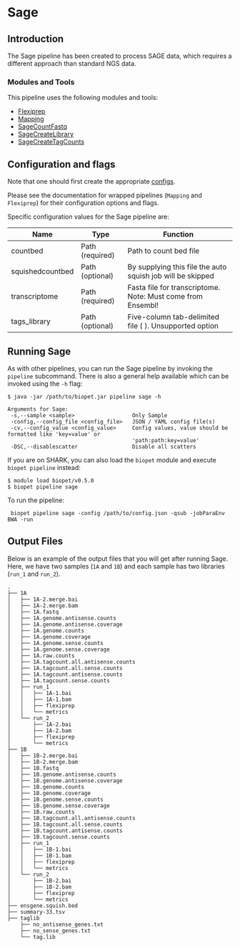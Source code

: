 # Sage

## Introduction

The Sage pipeline has been created to process SAGE data, which requires a different approach than standard NGS data.

### Modules and Tools

This pipeline uses the following modules and tools:

* [Flexiprep](flexiprep.md)
* [Mapping](mapping.md)
* [SageCountFastq](../tools/sagetools.md)
* [SageCreateLibrary](../tools/sagetools.md)
* [SageCreateTagCounts](../tools/sagetools.md)


## Configuration and flags

Note that one should first create the appropriate [configs](../general/config.md).

Please see the documentation for wrapped pipelines (`Mapping` and `Flexiprep`) for their configuration options and flags.

Specific configuration values for the Sage pipeline are:

| Name | Type | Function |
| ---- | ---- | -------- |
| countbed | Path (required) | Path to count bed file |
| squishedcountbed | Path (optional) | By supplying this file the auto squish job will be skipped |
| transcriptome | Path (required) | Fasta file for transcriptome. Note: Must come from Ensembl! |
| tags_library | Path (optional) | Five-column tab-delimited file (<tag> <firstTag> <AllTags> <FirstAntiTag> <AllAntiTags>). Unsupported option |

## Running Sage

As with other pipelines, you can run the Sage pipeline by invoking the `pipeline` subcommand. There is also a general help available which can be invoked using the `-h` flag:

~~~
$ java -jar /path/to/biopet.jar pipeline sage -h

Arguments for Sage:
 -s,--sample <sample>                  Only Sample
 -config,--config_file <config_file>   JSON / YAML config file(s)
 -cv,--config_value <config_value>     Config values, value should be formatted like 'key=value' or
                                       'path:path:key=value'
 -DSC,--disablescatter                 Disable all scatters

~~~

If you are on SHARK, you can also load the `biopet` module and execute `biopet pipeline` instead:

~~~
$ module load biopet/v0.5.0
$ biopet pipeline sage

~~~

To run the pipeline:
~~~
 biopet pipeline sage -config /path/to/config.json -qsub -jobParaEnv BWA -run
~~~


## Output Files

Below is an example of the output files that you will get after running Sage. Here, we have two samples (`1A` and `1B`) and each sample has two libraries (`run_1` and `run_2`).

~~~
.
├── 1A
│   ├── 1A-2.merge.bai
│   ├── 1A-2.merge.bam
│   ├── 1A.fastq
│   ├── 1A.genome.antisense.counts
│   ├── 1A.genome.antisense.coverage
│   ├── 1A.genome.counts
│   ├── 1A.genome.coverage
│   ├── 1A.genome.sense.counts
│   ├── 1A.genome.sense.coverage
│   ├── 1A.raw.counts
│   ├── 1A.tagcount.all.antisense.counts
│   ├── 1A.tagcount.all.sense.counts
│   ├── 1A.tagcount.antisense.counts
│   ├── 1A.tagcount.sense.counts
│   ├── run_1
│   │   ├── 1A-1.bai
│   │   ├── 1A-1.bam
│   │   ├── flexiprep
│   │   └── metrics
│   └── run_2
│       ├── 1A-2.bai
│       ├── 1A-2.bam
│       ├── flexiprep
│       └── metrics
├── 1B
│   ├── 1B-2.merge.bai
│   ├── 1B-2.merge.bam
│   ├── 1B.fastq
│   ├── 1B.genome.antisense.counts
│   ├── 1B.genome.antisense.coverage
│   ├── 1B.genome.counts
│   ├── 1B.genome.coverage
│   ├── 1B.genome.sense.counts
│   ├── 1B.genome.sense.coverage
│   ├── 1B.raw.counts
│   ├── 1B.tagcount.all.antisense.counts
│   ├── 1B.tagcount.all.sense.counts
│   ├── 1B.tagcount.antisense.counts
│   ├── 1B.tagcount.sense.counts
│   ├── run_1
│   │   ├── 1B-1.bai
│   │   ├── 1B-1.bam
│   │   ├── flexiprep
│   │   └── metrics
│   └── run_2
│       ├── 1B-2.bai
│       ├── 1B-2.bam
│       ├── flexiprep
│       └── metrics
├── ensgene.squish.bed
├── summary-33.tsv
├── taglib
    ├── no_antisense_genes.txt
    ├── no_sense_genes.txt
    └── tag.lib
~~~
